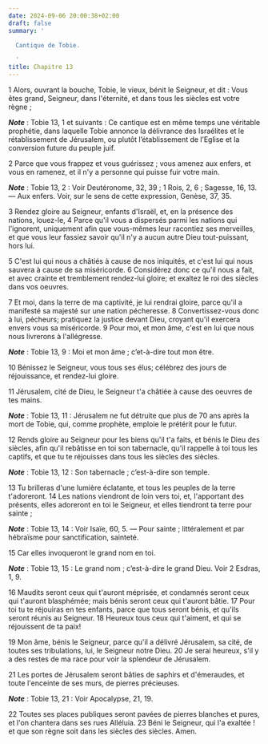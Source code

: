 ```yaml
---
date: 2024-09-06 20:00:38+02:00
draft: false
summary: '

  Cantique de Tobie.

  '
title: Chapitre 13
---
```





1 Alors, ouvrant la bouche, Tobie, le vieux, bénit le Seigneur, et dit : Vous êtes grand, Seigneur, dans l'éternité, et dans tous les siècles est votre règne ;

***Note*** :  Tobie 13, 1 et suivants : Ce cantique est en même temps une véritable prophétie, dans laquelle Tobie annonce la délivrance des Israélites et le rétablissement de Jérusalem, ou plutôt l’établissement de l’Eglise et la conversion future du peuple juif.


2 Parce que vous frappez et vous guérissez ; vous amenez aux enfers, et vous en ramenez, et il n'y a personne qui puisse fuir votre main.

***Note*** :  Tobie 13, 2 : Voir Deutéronome, 32, 39 ; 1 Rois, 2, 6 ; Sagesse, 16, 13. ― Aux enfers. Voir, sur le sens de cette expression, Genèse, 37, 35.


3 Rendez gloire au Seigneur, enfants d'Israël, et, en la présence des nations, louez-le, 4 Parce qu'il vous a dispersés parmi les nations qui l'ignorent, uniquement afin que vous-mêmes leur racontiez ses merveilles, et que vous leur fassiez savoir qu'il n'y a aucun autre Dieu tout-puissant, hors lui.


5 C'est lui qui nous a châtiés à cause de nos iniquités, et c'est lui qui nous sauvera à cause de sa miséricorde. 6 Considérez donc ce qu'il nous a fait, et avec crainte et tremblement rendez-lui gloire; et exaltez le roi des siècles dans vos oeuvres.


7 Et moi, dans la terre de ma captivité, je lui rendrai gloire, parce qu'il a manifesté sa majesté sur une nation pécheresse. 8 Convertissez-vous donc à lui, pécheurs; pratiquez la justice devant Dieu, croyant qu'il exercera envers vous sa miséricorde. 9 Pour moi, et mon âme, c'est en lui que nous nous livrerons à l'allégresse.

***Note*** :  Tobie 13, 9 : Moi et mon âme ; c’et-à-dire tout mon être.


10 Bénissez le Seigneur, vous tous ses élus; célébrez des jours de réjouissance, et rendez-lui gloire.


11 Jérusalem, cité de Dieu, le Seigneur t'a châtiée à cause des oeuvres de tes mains.

***Note*** :  Tobie 13, 11 : Jérusalem ne fut détruite que plus de 70 ans après la mort de Tobie, qui, comme prophète, emploie le prétérit pour le futur.

12 Rends gloire au Seigneur pour les biens qu'il t'a faits, et bénis le Dieu des siècles, afin qu'il rebâtisse en toi son tabernacle, qu'il rappelle à toi tous les captifs, et que tu te réjouisses dans tous les siècles des siècles.

***Note*** :  Tobie 13, 12 : Son tabernacle ; c’est-à-dire son temple.


13 Tu brilleras d'une lumière éclatante, et tous les peuples de la terre t'adoreront. 14 Les nations viendront de loin vers toi, et, l'apportant des présents, elles adoreront en toi le Seigneur, et elles tiendront ta terre pour sainte ;

***Note*** :  Tobie 13, 14 : Voir Isaïe, 60, 5. ― Pour sainte ; littéralement et par hébraïsme pour sanctification, sainteté.

15 Car elles invoqueront le grand nom en toi.

***Note*** :  Tobie 13, 15 : Le grand nom ; c’est-à-dire le grand Dieu. Voir 2 Esdras, 1, 9.


16 Maudits seront ceux qui t'auront méprisée, et condamnés seront ceux qui t'auront blasphémée; mais bénis seront ceux qui t'auront bâtie. 17 Pour toi tu te réjouiras en tes enfants, parce que tous seront bénis, et qu'ils seront réunis au Seigneur. 18 Heureux tous ceux qui t'aiment, et qui se réjouissent de ta paix!


19 Mon âme, bénis le Seigneur, parce qu'il a délivré Jérusalem, sa cité, de toutes ses tribulations, lui, le Seigneur notre Dieu. 20 Je serai heureux, s'il y a des restes de ma race pour voir la splendeur de Jérusalem.


21 Les portes de Jérusalem seront bâties de saphirs et d'émeraudes, et toute l'enceinte de ses murs, de pierres précieuses.

***Note*** :  Tobie 13, 21 : Voir Apocalypse, 21, 19.

22 Toutes ses places publiques seront pavées de pierres blanches et pures, et l'on chantera dans ses rues Alléluia. 23 Béni le Seigneur, qui l'a exaltée ! et que son règne soit dans les siècles des siècles. Amen.


